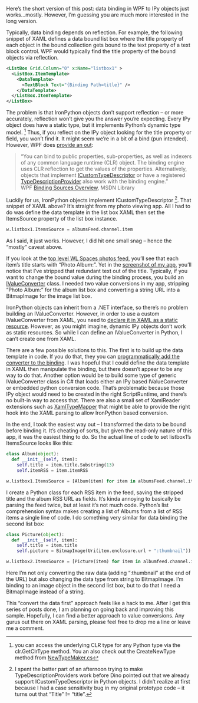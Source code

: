 Here’s the short version of this post: data binding in WPF to IPy
objects just works…mostly. However, I’m guessing you are much more
interested in the long version.

Typically, data binding depends on reflection. For example, the
following snippet of XAML defines a data bound list box where the title
property of each object in the bound collection gets bound to the text
property of a text block control. WPF would typically find the title
property of the bound objects via reflection.

``` xml
<ListBox Grid.Column="0" x:Name="listbox1" >
  <ListBox.ItemTemplate>
    <DataTemplate>
      <TextBlock Text="{Binding Path=title}" />
    </DataTemplate>
  </ListBox.ItemTemplate>
</ListBox>
```

The problem is that IronPython objects don’t support reflection – or
more accurately, reflection won’t give you the answer you’re expecting.
Every IPy object does have a static type, but it implements Python’s
dynamic type model. [^1] Thus, if you reflect on the IPy object looking
for the title property or field, you won’t find it. It might seem we’re
in a bit of a bind (pun intended). However, WPF does [provide an
out](http://msdn.microsoft.com/en-us/library/ms743643.aspx):

> “You can bind to public properties, sub-properties, as well as
> indexers of any common language runtime (CLR) object. The binding
> engine uses CLR reflection to get the values of the properties.
> Alternatively, objects that implement
> [ICustomTypeDescriptor](http://msdn.microsoft.com/en-us/library/system.componentmodel.icustomtypedescriptor.aspx)
> or have a registered
> [TypeDescriptionProvider](http://msdn.microsoft.com/en-us/library/system.componentmodel.typedescriptionprovider.aspx)
> also work with the binding engine.”\
> WPF [Binding Sources
> Overview](http://msdn.microsoft.com/en-us/library/ms743643.aspx), MSDN
> Library

Luckily for us, IronPython objects implement ICustomTypeDescriptor [^2].
That snippet of XAML above? It’s straight from my photo viewing app. All
I had to do was define the data template in the list box XAML then set
the ItemsSource property of the list box instance.

``` python
w.listbox1.ItemsSource = albumsFeed.channel.item
```

As I said, it just works. However, I did hit one small snag – hence the
“mostly” caveat above.

If you look at the [top level WL Spaces photos
feed](http://techiewife.spaces.live.com/photos/feed.rss), you’ll see
that each item’s title starts with “Photo Album:”. Yet in the
[screenshot of my
app](http://image.devhawk.net/blog-content/20081117-ironpython-and-wpf-part-3-data-binding/ipywpf-image_4.png),
you’ll notice that I’ve stripped that redundant text out of the title.
Typically, if you want to change the bound value during the binding
process, you build an
[IValueConverter](http://msdn.microsoft.com/en-us/library/ms752347.aspx#data_conversion)
class. I needed two value conversions in my app, stripping “Photo
Album:” for the album list box and converting a string URL into a
BitmapImage for the image list box.

IronPython objects can inherit from a .NET interface, so there’s no
problem building an IValueConverter. However, in order to use a custom
IValueConverter from XAML, you need to [declare it in XAML as a static
resource](http://msdn.microsoft.com/en-us/library/ms752091.aspx).
However, as you might imagine, dynamic IPy objects don’t work as static
resources. So while I can define an IValueConverter in Python, I can’t
create one from XAML.

There are a few possible solutions to this. The first is to build up the
data template in code. If you do that, they you can [programmatically
add the converter to the
binding](http://msdn.microsoft.com/en-us/library/ms742863.aspx). I was
hopeful that I could define the data template in XAML then manipulate
the binding, but there doesn’t appear to be any way to do that. Another
option would be to build some type of generic IValueConverter class in
C\# that loads either an IPy based IValueConverter or embedded python
conversion code. That’s problematic because those IPy object would need
to be created in the right ScriptRuntime, and there’s no built-in way to
access that. There are also a small set of XamlReader extensions such as
[XamlTypeMapper](http://msdn.microsoft.com/en-us/library/system.windows.markup.xamltypemapper.aspx)
that might be able to provide the right hook into the XAML parsing to
allow IronPython based conversion.

In the end, I took the easiest way out – I transformed the data to be
bound before binding it. It’s cheating of sorts, but given the read-only
nature of this app, it was the easiest thing to do. So the actual line
of code to set listbox1’s ItemsSource looks like this:

```python
class Album(object):
  def __init__(self, item):
    self.title = item.title.Substring(13)
    self.itemRSS = item.itemRSS

w.listbox1.ItemsSource = [Album(item) for item in albumsFeed.channel.item]
```

I create a Python class for each RSS item in the feed, saving the
stripped title and the album RSS URL as fields. It’s kinda annoying to
basically be parsing the feed twice, but at least it’s not much code.
Python’s list comprehension syntax makes creating a list of Albums from
a list of RSS items a single line of code. I do something very similar
for data binding the second list box:

``` python
class Picture(object):
  def __init__(self, item):
    self.title = item.title  
    self.picture = BitmapImage(Uri(item.enclosure.url + ":thumbnail"))

w.listbox2.ItemsSource = [Picture(item) for item in albumfeed.channel.item]
```

Here I’m not only converting the raw data (adding “:thumbnail” at the
end of the URL) but also changing the data type from string to
BitmapImage. I’m binding to an image object in the second list box, but
to do that I need a BitmapImage instead of a string.

This “convert the data first” approach feels like a hack to me. After I
get this series of posts done, I am planning on going back and improving
this sample. Hopefully, I can find a better approach to value
conversions. Any gurus out there on XAML parsing, please feel free to
drop me a line or leave me a comment.

[^1]: you can access the underlying CLR type for any Python type via the
clr.GetClrType method. You an also check out the CreateNewType method
from
[NewTypeMaker.cs](http://www.codeplex.com/IronPython/SourceControl/FileView.aspx?itemId=649510&changeSetId=43433)

[^2]: I spent the better part of an afternoon trying to make
TypeDescriptionProviders work before Dino pointed out that we already
support ICustomTypeDescriptor in Python objects. I didn’t realize at
first because I had a case sensitivity bug in my original prototype code
– it turns out that “Title” != “title”.
